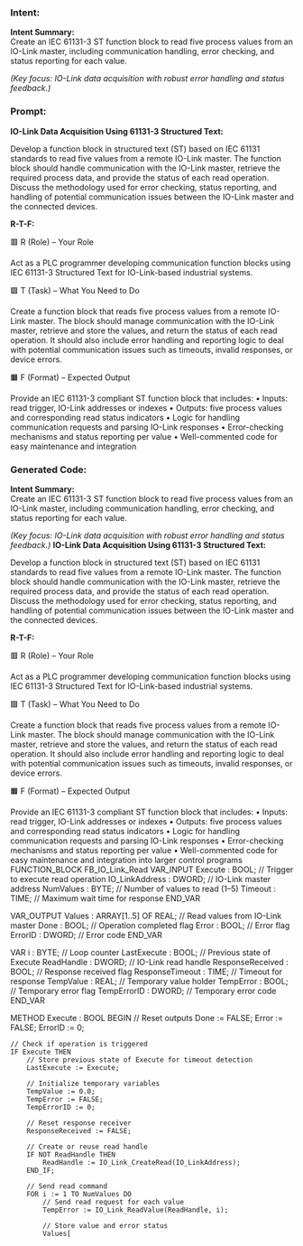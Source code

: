 ### Intent:
**Intent Summary:**  
Create an IEC 61131-3 ST function block to read five process values from an IO-Link master, including communication handling, error checking, and status reporting for each value.  

*(Key focus: IO-Link data acquisition with robust error handling and status feedback.)*

### Prompt:
**IO-Link Data Acquisition Using 61131-3 Structured Text:**

Develop a function block in structured text (ST) based on IEC 61131 standards to read five values from a remote IO-Link master. The function block should handle communication with the IO-Link master, retrieve the required process data, and provide the status of each read operation. Discuss the methodology used for error checking, status reporting, and handling of potential communication issues between the IO-Link master and the connected devices.

**R-T-F:**

🟥 R (Role) – Your Role

Act as a PLC programmer developing communication function blocks using IEC 61131-3 Structured Text for IO-Link-based industrial systems.

🟩 T (Task) – What You Need to Do

Create a function block that reads five process values from a remote IO-Link master. The block should manage communication with the IO-Link master, retrieve and store the values, and return the status of each read operation. It should also include error handling and reporting logic to deal with potential communication issues such as timeouts, invalid responses, or device errors.

🟧 F (Format) – Expected Output

Provide an IEC 61131-3 compliant ST function block that includes:
	•	Inputs: read trigger, IO-Link addresses or indexes
	•	Outputs: five process values and corresponding read status indicators
	•	Logic for handling communication requests and parsing IO-Link responses
	•	Error-checking mechanisms and status reporting per value
	•	Well-commented code for easy maintenance and integration

### Generated Code:
**Intent Summary:**  
Create an IEC 61131-3 ST function block to read five process values from an IO-Link master, including communication handling, error checking, and status reporting for each value.  

*(Key focus: IO-Link data acquisition with robust error handling and status feedback.)*
**IO-Link Data Acquisition Using 61131-3 Structured Text:**

Develop a function block in structured text (ST) based on IEC 61131 standards to read five values from a remote IO-Link master. The function block should handle communication with the IO-Link master, retrieve the required process data, and provide the status of each read operation. Discuss the methodology used for error checking, status reporting, and handling of potential communication issues between the IO-Link master and the connected devices.

**R-T-F:**

🟥 R (Role) – Your Role

Act as a PLC programmer developing communication function blocks using IEC 61131-3 Structured Text for IO-Link-based industrial systems.

🟩 T (Task) – What You Need to Do

Create a function block that reads five process values from a remote IO-Link master. The block should manage communication with the IO-Link master, retrieve and store the values, and return the status of each read operation. It should also include error handling and reporting logic to deal with potential communication issues such as timeouts, invalid responses, or device errors.

🟧 F (Format) – Expected Output

Provide an IEC 61131-3 compliant ST function block that includes:
	•	Inputs: read trigger, IO-Link addresses or indexes
	•	Outputs: five process values and corresponding read status indicators
	•	Logic for handling communication requests and parsing IO-Link responses
	•	Error-checking mechanisms and status reporting per value
	•	Well-commented code for easy maintenance and integration into larger control programs
FUNCTION_BLOCK FB_IO_Link_Read
VAR_INPUT
    Execute : BOOL;                      // Trigger to execute read operation
    IO_LinkAddress : DWORD;             // IO-Link master address
    NumValues : BYTE;                    // Number of values to read (1–5)
    Timeout : TIME;                      // Maximum wait time for response
END_VAR

VAR_OUTPUT
    Values : ARRAY[1..5] OF REAL;        // Read values from IO-Link master
    Done : BOOL;                         // Operation completed flag
    Error : BOOL;                        // Error flag
    ErrorID : DWORD;                     // Error code
END_VAR

VAR
    i : BYTE;                             // Loop counter
    LastExecute : BOOL;                   // Previous state of Execute
    ReadHandle : DWORD;                   // IO-Link read handle
    ResponseReceived : BOOL;              // Response received flag
    ResponseTimeout : TIME;               // Timeout for response
    TempValue : REAL;                     // Temporary value holder
    TempError : BOOL;                     // Temporary error flag
    TempErrorID : DWORD;                  // Temporary error code
END_VAR

METHOD Execute : BOOL
BEGIN
    // Reset outputs
    Done := FALSE;
    Error := FALSE;
    ErrorID := 0;

    // Check if operation is triggered
    IF Execute THEN
        // Store previous state of Execute for timeout detection
        LastExecute := Execute;

        // Initialize temporary variables
        TempValue := 0.0;
        TempError := FALSE;
        TempErrorID := 0;

        // Reset response receiver
        ResponseReceived := FALSE;

        // Create or reuse read handle
        IF NOT ReadHandle THEN
            ReadHandle := IO_Link_CreateRead(IO_LinkAddress);
        END_IF;

        // Send read command
        FOR i := 1 TO NumValues DO
            // Send read request for each value
            TempError := IO_Link_ReadValue(ReadHandle, i);

            // Store value and error status
            Values[

